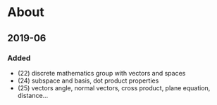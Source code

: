 # About

## 2019-06

### Added

* (22) discrete mathematics group with vectors and spaces
* (24) subspace and basis, dot product properties
* (25) vectors angle, normal vectors, cross product, plane equation, distance...



